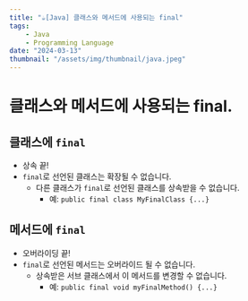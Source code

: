 ```yaml
---
title: "☕️[Java] 클래스와 메서드에 사용되는 final"
tags:
    - Java
    - Programming Language
date: "2024-03-13"
thumbnail: "/assets/img/thumbnail/java.jpeg"
---
```


# 클래스와 메서드에 사용되는 final.

## 클래스에 `final`
* 상속 끝!
* `final`로 선언된 클래스는 확장될 수 없습니다.
    * 다른 클래스가 `final`로 선언된 클래스를 상속받을 수 없습니다.
        * 예: `public final class MyFinalClass {...}`

## 메서드에 `final`
* 오버라이딩 끝!
* `final`로 선언된 메서드는 오버라이드 될 수 없습니다.
    * 상속받은 서브 클래스에서 이 메서드를 변경할 수 없습니다.
        * 예: `public final void myFinalMethod() {...}`
